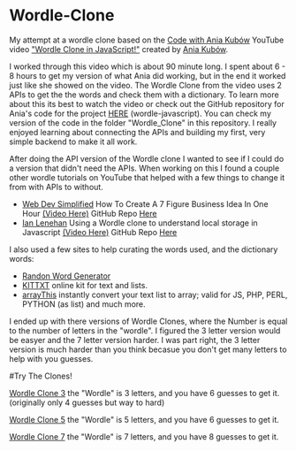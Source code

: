 # Wordle-Clone

My attempt at a wordle clone based on the [Code with Ania Kubów](https://www.youtube.com/c/AniaKub%C3%B3w) YouTube video ["Wordle Clone in JavaScript!"](https://youtu.be/mpby4HiElek) created by [Ania Kubów](https://github.com/kubowania).

I worked through this video which is about 90 minute long. I spent about 6 - 8 hours to get my version of what Ania did working, but in the end it worked just like she showed on the video. The Wordle Clone from the video uses 2 APIs to get the the words and check them with a dictionary. To learn more about this its best to watch the video or check out the GitHub repository for Ania's code for the project [HERE](https://github.com/kubowania/wordle-javascript) (wordle-javascript). You can check my version of the code in the folder "Wordle_Clone" in this repository. I really enjoyed learning about connecting the APIs and building my first, very simple backend to make it all work.

After doing the API version of the Wordle clone I wanted to see if I could do a version that didn't need the APIs. When working on this I found a couple other wordle tutorials on YouTube that helped with a few things to change it from with APIs to without.

- [Web Dev Simplified](https://www.youtube.com/c/WebDevSimplified) How To Create A 7 Figure Business Idea In One Hour [(Video Here)](https://youtu.be/Wak7iN4JZzU) GitHub Repo [Here](https://github.com/WebDevSimplified/wordle-clone)
- [Ian Lenehan](https://www.youtube.com/c/IanLenehan) Using a Wordle clone to understand local storage in Javascript [(Video Here)](https://youtu.be/lF4O1wvyVow) GitHub Repo [Here](https://github.com/ianlenehan/wordle-clone)

I also used a few sites to help curating the words used, and the dictionary words:
- [Randon Word Generator](https://randomwordgenerator.com/)
- [KITTXT](https://kittxt.com/eng/) online kit for text and lists.
- [arrayThis](https://arraythis.com/) instantly convert your text list to array; valid for JS, PHP, PERL, PYTHON (as list) and much more.

I ended up with there versions of Wordle Clones, where the Number is equal to the number of letters in the "wordle". I figured the 3 letter version would be easyer and the 7 letter version harder. I was part right, the 3 letter version is much harder than you think becasue you don't get many letters to help with you guesses.

#Try The Clones!

[Wordle Clone 3](https://thebimsider.github.io/wordle-clone-js/Wordle_Clone_3) the "Wordle" is 3 letters, and you have 6 guesses to get it. (originally only 4 guesses but way to hard)

[Wordle Clone 5](https://thebimsider.github.io/wordle-clone-js/Wordle_Clone_5) the "Wordle" is 5 letters, and you have 6 guesses to get it.   

[Wordle Clone 7](https://thebimsider.github.io/wordle-clone-js/Wordle_Clone_7) the "Wordle" is 7 letters, and you have 8 guesses to get it.
